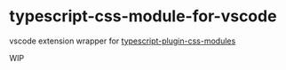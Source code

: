 # typescript-css-module-for-vscode

vscode extension wrapper for [typescript-plugin-css-modules](https://github.com/mrmckeb/typescript-plugin-css-modules)

WIP
